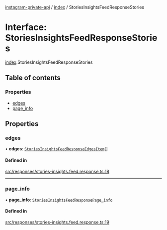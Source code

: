 [instagram-private-api](../../README.md) / [index](../../modules/index.md) / StoriesInsightsFeedResponseStories

# Interface: StoriesInsightsFeedResponseStories

[index](../../modules/index.md).StoriesInsightsFeedResponseStories

## Table of contents

### Properties

- [edges](StoriesInsightsFeedResponseStories.md#edges)
- [page\_info](StoriesInsightsFeedResponseStories.md#page_info)

## Properties

### edges

• **edges**: [`StoriesInsightsFeedResponseEdgesItem`](StoriesInsightsFeedResponseEdgesItem.md)[]

#### Defined in

[src/responses/stories-insights.feed.response.ts:18](https://github.com/Nerixyz/instagram-private-api/blob/0e0721c/src/responses/stories-insights.feed.response.ts#L18)

___

### page\_info

• **page\_info**: [`StoriesInsightsFeedResponsePage_info`](StoriesInsightsFeedResponsePage_info.md)

#### Defined in

[src/responses/stories-insights.feed.response.ts:19](https://github.com/Nerixyz/instagram-private-api/blob/0e0721c/src/responses/stories-insights.feed.response.ts#L19)
